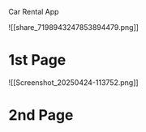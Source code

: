 Car Rental App

![[share_7198943247853894479.png]]

# 1st Page
![[Screenshot_20250424-113752.png]]

# 2nd Page
